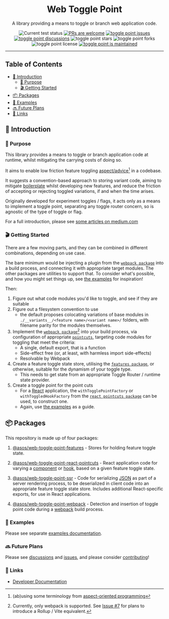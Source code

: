 <p align="center">
  <h1 align="center">Web Toggle Point</h1>
</p>
<p align="center">
A library providing a means to toggle or branch web application code.
</p>
<p align="center">
   <img src="https://github.com/ASOS/web-toggle-point/workflows/Pull Request Checks/badge.svg" alt="Current test status" />
   <a href="http://makeapullrequest.com"><img src="https://img.shields.io/badge/PRs-welcome-brightgreen.svg" alt="PRs are welcome" /></a>
   <a href="https://github.com/ASOS/web-toggle-point/issues/"><img src="https://img.shields.io/github/issues/ASOS/web-toggle-point" alt="toggle point issues" /></a>
   <a href="https://github.com/ASOS/web-toggle-point/discussions/"><img src="https://img.shields.io/github/discussions/ASOS/web-toggle-point" alt="toggle point discussions" /></a>
   <img src="https://img.shields.io/github/stars/ASOS/web-toggle-point" alt="toggle point stars" />
   <img src="https://img.shields.io/github/forks/ASOS/web-toggle-point" alt="toggle point forks" />
   <img src="https://img.shields.io/github/license/ASOS/web-toggle-point" alt="toggle point license" />
   <a href="https://github.com/ASOS/web-toggle-point/graphs/commit-activity"><img src="https://img.shields.io/badge/Maintained%3F-yes-green.svg" alt="toggle point is maintained" /></a>
</p>

---

## Table of Contents

- [🤝 Introduction](#-introduction)
  - [🐬 Purpose](#-purpose)
  - [🎬 Getting Started](#-getting-started)
- [📦 Packages](#-packages)
- [🎁 Examples](#-examples)
- [🔜 Future Plans](#-future-plans)
- [🔗 Links](#-links)

## 🤝 Introduction

### 🐬 Purpose

This library provides a means to toggle or branch application code at runtime, whilst mitigating the carrying costs of doing so.

It aims to enable low friction feature toggling [aspect/advice](https://en.wikipedia.org/wiki/Advice_(programming))[^1] in a codebase.

It suggests a convention-based approach to storing variant code, aiming to mitigate [boilerplate](https://en.wikipedia.org/wiki/Boilerplate_code) whilst developing new features, and reduce the friction of accepting or rejecting toggled variations, if and when the time arises.

Originally developed for experiment toggles / flags, it acts only as a means to implement a toggle point, separating any toggle router concern, so is agnostic of the type of toggle or flag.

For a full introduction, please see [some articles on medium.com](https://medium.com/@tomstrepsil/web-feature-toggles-part-1-experimentation-at-asos-756cbfc68a4f)

[^1]: (ab)using some terminology from [aspect-oriented programming](https://en.wikipedia.org/wiki/Aspect-oriented_programming)

### 🎬 Getting Started

There are a few moving parts, and they can be combined in different combinations, depending on use case.  

The bare minimum would be injecting a plugin from the [`webpack package`](../packages/webpack/docs/README.md) into a build process, and connecting it with appropriate target modules.  The other packages are utilities to support that. To consider what's possible, and how you might set things up, see [the examples](../examples/README.md) for inspiration!

Then:

1. Figure out what code modules you'd like to toggle, and see if they are suitable
2. Figure out a filesystem convention to use
   - the default proposes colocating variations of base modules in `./__variants__/<feature name>/<variant name>/` folders, with filename parity for the modules themselves.
2. Implement the [`webpack package`](../packages/webpack/docs/README.md)[^2] into your build process, via configuration of appropriate [`pointcuts`](https://en.wikipedia.org/wiki/Pointcut), targeting code modules for toggling that meet the criteria:
   - A single, default export, that is a function
   - Side-effect free (or, at least, with harmless import side-effects)
   - Resolvable by Webpack
3. Create a feature toggle state store, utilising the [`features package`](../packages/features/docs/README.md), or otherwise, suitable for the dynamism of your toggle type.
   - This needs to get state from an appropriate Toggle Router / runtime state provider.
4. Create a toggle point for the point cuts
   - For a [React](https://react.dev/) application, the `withTogglePointFactory` or `withToggledHookFactory` from the [`react pointcuts package`](../packages/react-pointcuts/docs/README.md) can be used, to construct one.
    - Again, use [the examples](../examples/README.md) as a guide.

[^2]: Currently, only webpack is supported.  See [Issue #7](https://github.com/ASOS/web-toggle-point/issues/7) for plans to introduce a Rollup / Vite equivalent.

## 📦 Packages

This repository is made up of four packages:

1. [@asos/web-toggle-point-features](../packages/features/docs/README.md) - Stores for holding feature toggle state.

2. [@asos/web-toggle-point-react-pointcuts](../packages/react-pointcuts/docs/README.md) - React application code for varying a [component](https://reactjs.org/docs/react-component.html) or [hook](https://reactjs.org/docs/hooks-intro.html), based on a given feature toggle state.

3. [@asos/web-toggle-point-ssr](../packages/ssr/docs/README.md) - Code for serializing [JSON](https://www.json.org/) as part of a server rendering process, to be deserialized in client code into an appropriate feature toggle state store. Includes additional React-specific exports, for use in React applications.

4. [@asos/web-toggle-point-webpack](../packages/webpack/docs/README.md) - Detection and insertion of toggle point code during a [webpack](https://webpack.js.org/) build process.

### 🎁 Examples

Please see separate [examples documentation](../examples/README.md).

### 🔜 Future Plans

Please see [discussions](https://github.com/ASOS/web-toggle-point/discussions) and [issues](https://github.com/ASOS/web-toggle-point/issues), and please consider [contributing](./CONTRIBUTING.md)!

### 🔗 Links

- [Developer Documentation](https://asos.github.io/web-toggle-point/)
